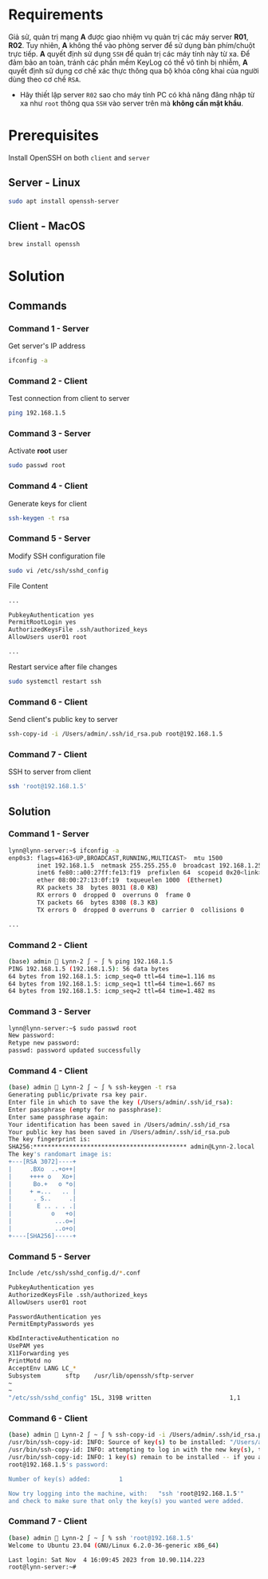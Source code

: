 # Requirements

Giả sử, quản trị mạng **A** được giao nhiệm vụ quản trị các máy server **R01**, **R02**. Tuy nhiên, **A** không thể vào phòng server để sử dụng bàn phím/chuột trực tiếp. **A** quyết định sử dụng `SSH` để quản trị các máy tính này từ xa. Để đảm bảo an toàn, tránh các phần mềm KeyLog có thể vô tình bị nhiễm, **A** quyết định sử dụng cơ chế xác thực thông qua bộ khóa công khai của người dùng theo cơ chế `RSA`.

- Hãy thiết lập server `R02` sao cho máy tính PC có khả năng đăng nhập từ xa như `root` thông qua `SSH` vào server trên mà **không cần mật khẩu**.

# Prerequisites

Install OpenSSH on both `client` and `server`

## Server - Linux

```sh
sudo apt install openssh-server
```

## Client - MacOS

```sh
brew install openssh
```

# Solution

## Commands

### Command 1 - Server 

Get server's IP address

```sh
ifconfig -a
```

### Command 2 - Client

Test connection from client to server

```sh
ping 192.168.1.5
```

### Command 3 - Server

Activate **root** user

```sh
sudo passwd root
```

### Command 4 - Client

Generate keys for client

```sh
ssh-keygen -t rsa
```

### Command 5 - Server

Modify SSH configuration file

```sh
sudo vi /etc/ssh/sshd_config
```

File Content

```sh
...

PubkeyAuthentication yes
PermitRootLogin yes
AuthorizedKeysFile .ssh/authorized_keys
AllowUsers user01 root

...
```

Restart service after file changes

```sh
sudo systemctl restart ssh
```

### Command 6 - Client

Send client's public key to server

```sh
ssh-copy-id -i /Users/admin/.ssh/id_rsa.pub root@192.168.1.5 
```

### Command 7 - Client

SSH to server from client

```sh
ssh 'root@192.168.1.5'
```

## Solution

### Command 1 - Server

```sh
lynn@lynn-server:~$ ifconfig -a
enp0s3: flags=4163<UP,BROADCAST,RUNNING,MULTICAST>  mtu 1500
        inet 192.168.1.5  netmask 255.255.255.0  broadcast 192.168.1.255
        inet6 fe80::a00:27ff:fe13:f19  prefixlen 64  scopeid 0x20<link>
        ether 08:00:27:13:0f:19  txqueuelen 1000  (Ethernet)
        RX packets 38  bytes 8031 (8.0 KB)
        RX errors 0  dropped 0  overruns 0  frame 0
        TX packets 66  bytes 8308 (8.3 KB)
        TX errors 0  dropped 0 overruns 0  carrier 0  collisions 0

...
```

### Command 2 - Client

```sh
(base) admin  Lynn-2 ∫ ~ ∫ % ping 192.168.1.5
PING 192.168.1.5 (192.168.1.5): 56 data bytes
64 bytes from 192.168.1.5: icmp_seq=0 ttl=64 time=1.116 ms
64 bytes from 192.168.1.5: icmp_seq=1 ttl=64 time=1.667 ms
64 bytes from 192.168.1.5: icmp_seq=2 ttl=64 time=1.482 ms
```

### Command 3 - Server

```sh
lynn@lynn-server:~$ sudo passwd root
New password: 
Retype new password: 
passwd: password updated successfully
```

### Command 4 - Client

```sh
(base) admin  Lynn-2 ∫ ~ ∫ % ssh-keygen -t rsa
Generating public/private rsa key pair.
Enter file in which to save the key (/Users/admin/.ssh/id_rsa): 
Enter passphrase (empty for no passphrase): 
Enter same passphrase again: 
Your identification has been saved in /Users/admin/.ssh/id_rsa
Your public key has been saved in /Users/admin/.ssh/id_rsa.pub
The key fingerprint is:
SHA256:******************************************* admin@Lynn-2.local
The key's randomart image is:
+---[RSA 3072]----+
|     .BXo  ..+o++|
|     ++++ o   Xo+|
|      Bo.+   o *o|
|     + =...   .. |
|      . S..     .|
|       E .. . . .|
|           o   +o|
|            ...o=|
|            ..o+o|
+----[SHA256]-----+
```

### Command 5 - Server

```sh
Include /etc/ssh/sshd_config.d/*.conf

PubkeyAuthentication yes
AuthorizedKeysFile .ssh/authorized_keys
AllowUsers user01 root

PasswordAuthentication yes
PermitEmptyPasswords yes

KbdInteractiveAuthentication no
UsePAM yes
X11Forwarding yes
PrintMotd no
AcceptEnv LANG LC_*
Subsystem       sftp    /usr/lib/openssh/sftp-server
~                                                                               
~                                                                               
"/etc/ssh/sshd_config" 15L, 319B written                      1,1           All
```

### Command 6 - Client 

```sh
(base) admin  Lynn-2 ∫ ~ ∫ % ssh-copy-id -i /Users/admin/.ssh/id_rsa.pub root@192.168.1.5 
/usr/bin/ssh-copy-id: INFO: Source of key(s) to be installed: "/Users/admin/.ssh/id_rsa.pub"
/usr/bin/ssh-copy-id: INFO: attempting to log in with the new key(s), to filter out any that are already installed
/usr/bin/ssh-copy-id: INFO: 1 key(s) remain to be installed -- if you are prompted now it is to install the new keys
root@192.168.1.5's password: 

Number of key(s) added:        1

Now try logging into the machine, with:   "ssh 'root@192.168.1.5'"
and check to make sure that only the key(s) you wanted were added.

```

### Command 7 - Client 

```sh
(base) admin  Lynn-2 ∫ ~ ∫ % ssh 'root@192.168.1.5'
Welcome to Ubuntu 23.04 (GNU/Linux 6.2.0-36-generic x86_64)

Last login: Sat Nov  4 16:09:45 2023 from 10.90.114.223
root@lynn-server:~# 
```
